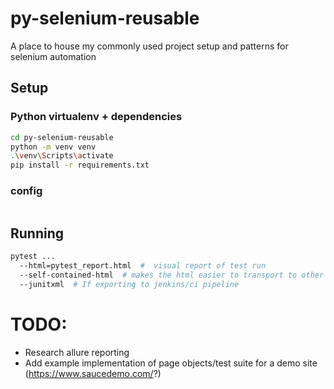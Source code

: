 # py-selenium-reusable
A place to house my commonly used project setup and patterns for selenium automation

## Setup
### Python virtualenv + dependencies
```bash
cd py-selenium-reusable
python -m venv venv
.\venv\Scripts\activate
pip install -r requirements.txt
```
### config
```

```

## Running
```bash
pytest ... 
  --html=pytest_report.html  #  visual report of test run
  --self-contained-html  # makes the html easier to transport to other service
  --junitxml  # If exporting to jenkins/ci pipeline
```

# TODO:
 - Research allure reporting
 - Add example implementation of page objects/test suite for a demo site (https://www.saucedemo.com/?)

